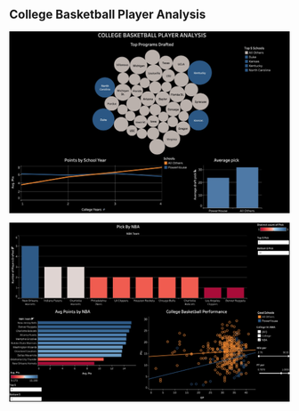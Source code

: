 ## College Basketball Player Analysis

![Alt text](https://github.com/jinote/my-projects/blob/main/picture/Datavis1.jpg)

![Alt text](https://github.com/jinote/my-projects/blob/main/picture/Datavis2.jpg)
